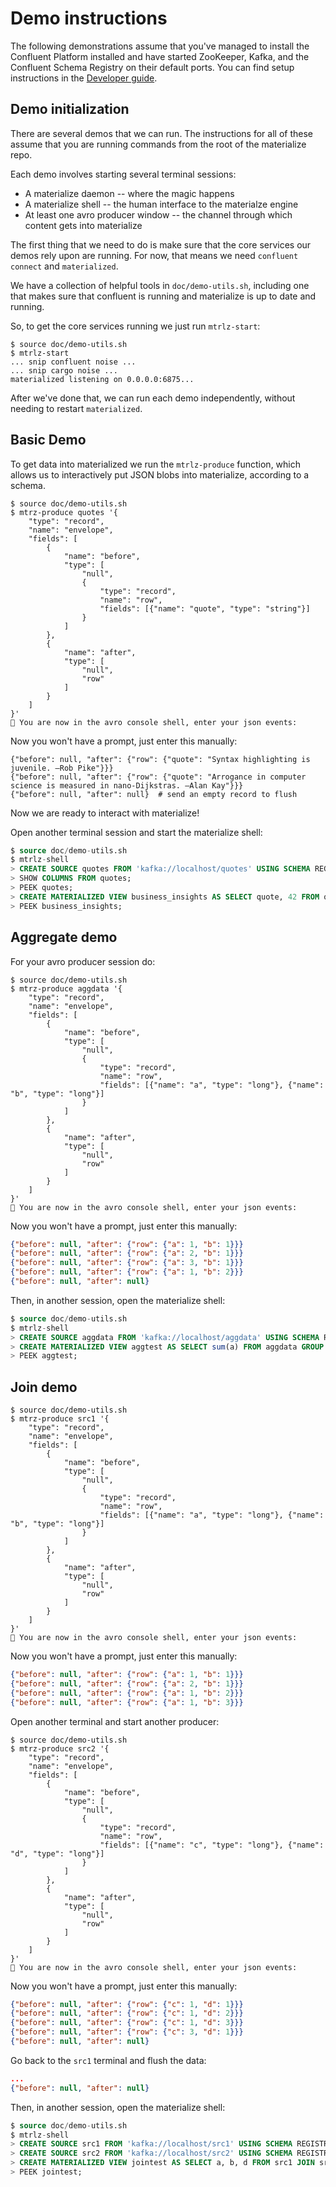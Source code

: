 # Demo instructions

The following demonstrations assume that you've managed to install the Confluent
Platform installed and have started ZooKeeper, Kafka, and the Confluent Schema
Registry on their default ports. You can find setup instructions in the
[Developer guide](develop.md).

## Demo initialization

There are several demos that we can run. The instructions for all of these
assume that you are running commands from the root of the materialize repo.

Each demo involves starting several terminal sessions:

* A materialize daemon -- where the magic happens
* A materialize shell -- the human interface to the materialze engine
* At least one avro producer window -- the channel through which content gets
  into materialize

The first thing that we need to do is make sure that the core services our
demos rely upon are running. For now, that means we need `confluent connect`
and `materialized`.

We have a collection of helpful tools in `doc/demo-utils.sh`, including one
that makes sure that confluent is running and materialize is up to date and
running.

So, to get the core services running we just run `mtrlz-start`:

```console
$ source doc/demo-utils.sh
$ mtrlz-start
... snip confluent noise ...
... snip cargo noise ...
materialized listening on 0.0.0.0:6875...
```

After we've done that, we can run each demo independently, without needing to
restart `materialized`.

## Basic Demo

To get data into materialized we run the `mtrlz-produce` function, which allows
us to interactively put JSON blobs into materialize, according to a schema.

```console
$ source doc/demo-utils.sh
$ mtrz-produce quotes '{
    "type": "record",
    "name": "envelope",
    "fields": [
        {
            "name": "before",
            "type": [
                "null",
                {
                    "type": "record",
                    "name": "row",
                    "fields": [{"name": "quote", "type": "string"}]
                }
            ]
        },
        {
            "name": "after",
            "type": [
                "null",
                "row"
            ]
        }
    ]
}'
🚀 You are now in the avro console shell, enter your json events:
```
Now you won't have a prompt, just enter this manually:
```
{"before": null, "after": {"row": {"quote": "Syntax highlighting is juvenile. —Rob Pike"}}}
{"before": null, "after": {"row": {"quote": "Arrogance in computer science is measured in nano-Dijkstras. —Alan Kay"}}}
{"before": null, "after": null}  # send an empty record to flush
```

Now we are ready to interact with materialize!

Open another terminal session and start the materialize shell:

```sql
$ source doc/demo-utils.sh
$ mtrlz-shell
> CREATE SOURCE quotes FROM 'kafka://localhost/quotes' USING SCHEMA REGISTRY 'http://localhost:8081';
> SHOW COLUMNS FROM quotes;
> PEEK quotes;
> CREATE MATERIALIZED VIEW business_insights AS SELECT quote, 42 FROM quotes;
> PEEK business_insights;
```

## Aggregate demo

For your avro producer session do:

```console
$ source doc/demo-utils.sh
$ mtrz-produce aggdata '{
    "type": "record",
    "name": "envelope",
    "fields": [
        {
            "name": "before",
            "type": [
                "null",
                {
                    "type": "record",
                    "name": "row",
                    "fields": [{"name": "a", "type": "long"}, {"name": "b", "type": "long"}]
                }
            ]
        },
        {
            "name": "after",
            "type": [
                "null",
                "row"
            ]
        }
    ]
}'
🚀 You are now in the avro console shell, enter your json events:
```
Now you won't have a prompt, just enter this manually:
```json
{"before": null, "after": {"row": {"a": 1, "b": 1}}}
{"before": null, "after": {"row": {"a": 2, "b": 1}}}
{"before": null, "after": {"row": {"a": 3, "b": 1}}}
{"before": null, "after": {"row": {"a": 1, "b": 2}}}
{"before": null, "after": null}
```

Then, in another session, open the materialize shell:

```sql
$ source doc/demo-utils.sh
$ mtrlz-shell
> CREATE SOURCE aggdata FROM 'kafka://localhost/aggdata' USING SCHEMA REGISTRY 'http://localhost:8081';
> CREATE MATERIALIZED VIEW aggtest AS SELECT sum(a) FROM aggdata GROUP BY b;
> PEEK aggtest;
```

## Join demo

```console
$ source doc/demo-utils.sh
$ mtrz-produce src1 '{
    "type": "record",
    "name": "envelope",
    "fields": [
        {
            "name": "before",
            "type": [
                "null",
                {
                    "type": "record",
                    "name": "row",
                    "fields": [{"name": "a", "type": "long"}, {"name": "b", "type": "long"}]
                }
            ]
        },
        {
            "name": "after",
            "type": [
                "null",
                "row"
            ]
        }
    ]
}'
🚀 You are now in the avro console shell, enter your json events:
```
Now you won't have a prompt, just enter this manually:
```json
{"before": null, "after": {"row": {"a": 1, "b": 1}}}
{"before": null, "after": {"row": {"a": 2, "b": 1}}}
{"before": null, "after": {"row": {"a": 1, "b": 2}}}
{"before": null, "after": {"row": {"a": 1, "b": 3}}}
```

Open another terminal and start another producer:

```console
$ source doc/demo-utils.sh
$ mtrz-produce src2 '{
    "type": "record",
    "name": "envelope",
    "fields": [
        {
            "name": "before",
            "type": [
                "null",
                {
                    "type": "record",
                    "name": "row",
                    "fields": [{"name": "c", "type": "long"}, {"name": "d", "type": "long"}]
                }
            ]
        },
        {
            "name": "after",
            "type": [
                "null",
                "row"
            ]
        }
    ]
}'
🚀 You are now in the avro console shell, enter your json events:
```
Now you won't have a prompt, just enter this manually:
```json
{"before": null, "after": {"row": {"c": 1, "d": 1}}}
{"before": null, "after": {"row": {"c": 1, "d": 2}}}
{"before": null, "after": {"row": {"c": 1, "d": 3}}}
{"before": null, "after": {"row": {"c": 3, "d": 1}}}
{"before": null, "after": null}
```

Go back to the `src1` terminal and flush the data:

```json
...
{"before": null, "after": null}
```

Then, in another session, open the materialize shell:

```sql
$ source doc/demo-utils.sh
$ mtrlz-shell
> CREATE SOURCE src1 FROM 'kafka://localhost/src1' USING SCHEMA REGISTRY 'http://localhost:8081';
> CREATE SOURCE src2 FROM 'kafka://localhost/src2' USING SCHEMA REGISTRY 'http://localhost:8081';
> CREATE MATERIALIZED VIEW jointest AS SELECT a, b, d FROM src1 JOIN src2 ON c = b;
> PEEK jointest;
```
